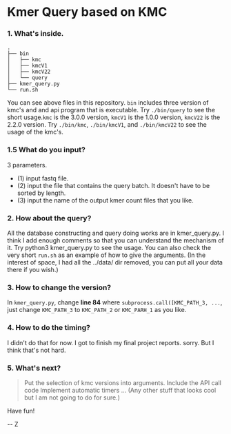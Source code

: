 Kmer Query based on KMC
==================================

### 1. What's inside.
    .
    ├── bin
    │   ├── kmc
    │   ├── kmcV1
    │   ├── kmcV22
    │   └── query
    ├── kmer_query.py
    └── run.sh

You can see above files in this repository.
`bin` includes three version of kmc's and and api program that is executable. Try `./bin/query` to see the short usage.`kmc` is the 3.0.0 version, `kmcV1` is the 1.0.0 version, `kmcV22` is the 2.2.0 version. Try `./bin/kmc`, `./bin/kmcV1`, and `./bin/kmcV22` to see the usage of the kmc's.

### 1.5 What do you input?
3 parameters.
- (1) input fastq file.
- (2) input the file that contains the query batch. It doesn't have to be sorted by length.
- (3) input the name of the output kmer count files that you like.

### 2. How about the query?
All the database constructing and query doing works are in kmer_query.py. I think I add enough comments so that you can understand the mechanism of it. Try python3 kmer_query.py to see the usage. You can also check the very short `run.sh` as an example of how to give the arguments. (In the interest of space, I had all the ../data/ dir removed, you can put all your data there if you wish.)

### 3. How to change the version?
In `kmer_query.py`, change __line 84__ where ```subprocess.call([KMC_PATH_3, ...```, just change `KMC_PATH_3` to `KMC_PATH_2` or `KMC_PARH_1` as you like.

### 4. How to do the timing?
I didn't do that for now. I got to finish my final project reports. sorry. But I think that's not hard.

### 5. What's next?
> Put the selection of kmc versions into arguments.
> Include the API call code
> Implement automatic timers
> ... (Any other stuff that looks cool but I am not going to do for sure.)

Have fun!

-- Z
